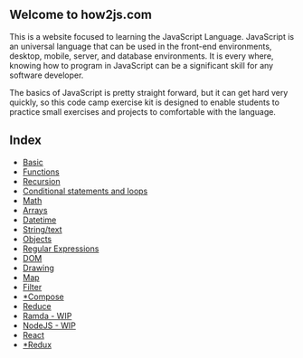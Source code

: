 ## Welcome to how2js.com

This is a website focused to learning the JavaScript Language. JavaScript is an
universal language that can be used in the front-end environments, desktop, mobile,
server, and database environments. It is every where, knowing how to program in
JavaScript can be a significant skill for any software developer.

The basics of JavaScript is pretty straight forward, but it can get hard very
quickly, so this code camp exercise kit is designed to enable students to
practice small exercises and projects to comfortable with the language.

## Index

* [Basic](basic/)
* [Functions](functions/)
* [Recursion](recursion/)
* [Conditional statements and loops](controlflow/)
* [Math](math/)
* [Arrays](arrays/)
* [Datetime](datetime/)
* [String/text](strings/)
* [Objects](objects/)
* [Regular Expressions](regex/)
* [DOM](dom/)
* [Drawing](drawing/)
* [Map](map/)
* [Filter](filter/)
* [*Compose](compose/)
* [Reduce](reduce/)
* [Ramda - WIP](ramda/)
* [NodeJS - WIP](nodejs/)
* [React](react/)
* [*Redux](redux/)
